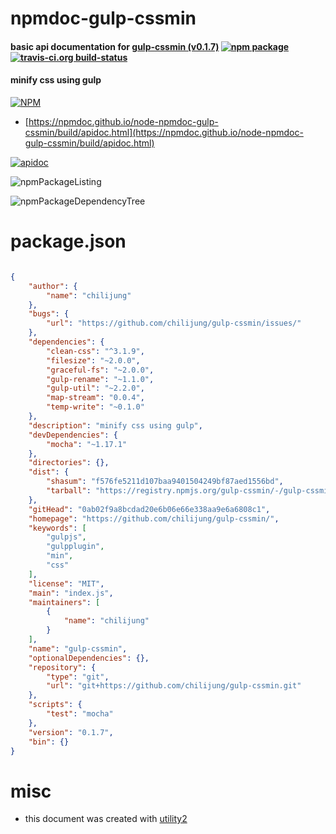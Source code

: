 # npmdoc-gulp-cssmin

#### basic api documentation for  [gulp-cssmin (v0.1.7)](https://github.com/chilijung/gulp-cssmin/)  [![npm package](https://img.shields.io/npm/v/npmdoc-gulp-cssmin.svg?style=flat-square)](https://www.npmjs.org/package/npmdoc-gulp-cssmin) [![travis-ci.org build-status](https://api.travis-ci.org/npmdoc/node-npmdoc-gulp-cssmin.svg)](https://travis-ci.org/npmdoc/node-npmdoc-gulp-cssmin)

#### minify css using gulp

[![NPM](https://nodei.co/npm/gulp-cssmin.png?downloads=true&downloadRank=true&stars=true)](https://www.npmjs.com/package/gulp-cssmin)

- [https://npmdoc.github.io/node-npmdoc-gulp-cssmin/build/apidoc.html](https://npmdoc.github.io/node-npmdoc-gulp-cssmin/build/apidoc.html)

[![apidoc](https://npmdoc.github.io/node-npmdoc-gulp-cssmin/build/screenCapture.buildCi.browser.%252Ftmp%252Fbuild%252Fapidoc.html.png)](https://npmdoc.github.io/node-npmdoc-gulp-cssmin/build/apidoc.html)

![npmPackageListing](https://npmdoc.github.io/node-npmdoc-gulp-cssmin/build/screenCapture.npmPackageListing.svg)

![npmPackageDependencyTree](https://npmdoc.github.io/node-npmdoc-gulp-cssmin/build/screenCapture.npmPackageDependencyTree.svg)



# package.json

```json

{
    "author": {
        "name": "chilijung"
    },
    "bugs": {
        "url": "https://github.com/chilijung/gulp-cssmin/issues/"
    },
    "dependencies": {
        "clean-css": "^3.1.9",
        "filesize": "~2.0.0",
        "graceful-fs": "~2.0.0",
        "gulp-rename": "~1.1.0",
        "gulp-util": "~2.2.0",
        "map-stream": "0.0.4",
        "temp-write": "~0.1.0"
    },
    "description": "minify css using gulp",
    "devDependencies": {
        "mocha": "~1.17.1"
    },
    "directories": {},
    "dist": {
        "shasum": "f576fe5211d107baa9401504249bf87aed1556bd",
        "tarball": "https://registry.npmjs.org/gulp-cssmin/-/gulp-cssmin-0.1.7.tgz"
    },
    "gitHead": "0ab02f9a8bcdad20e6b06e66e338aa9e6a6808c1",
    "homepage": "https://github.com/chilijung/gulp-cssmin/",
    "keywords": [
        "gulpjs",
        "gulpplugin",
        "min",
        "css"
    ],
    "license": "MIT",
    "main": "index.js",
    "maintainers": [
        {
            "name": "chilijung"
        }
    ],
    "name": "gulp-cssmin",
    "optionalDependencies": {},
    "repository": {
        "type": "git",
        "url": "git+https://github.com/chilijung/gulp-cssmin.git"
    },
    "scripts": {
        "test": "mocha"
    },
    "version": "0.1.7",
    "bin": {}
}
```



# misc
- this document was created with [utility2](https://github.com/kaizhu256/node-utility2)
